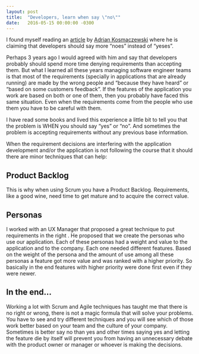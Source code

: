 ```yaml
---
layout: post
title:  "Developers, learn when say \"no\""
date:   2016-05-15 00:00:00 -0300
---
```

I found myself reading an [article](https://medium.com/@akosma/developers-learn-to-say-no-777fe571b38d#.c0r2are66) by [Adrian Kosmaczewski](https://medium.com/@akosma) where he is claiming that developers should say more “noes” instead of “yeses”.

Perhaps 3 years ago I would agreed with him and say that developers probably should spend more time denying requirements than accepting them. But what I learned all these years managing software engineer teams is that most of the requirements (specially in applications that are already running) are made by the wrong people and “because they have heard” or “based on some customers feedback”. If the features of the application you work are based on both or one of them, then you probably have faced this same situation. Even when the requirements come from the people who use them you have to be careful with them.

I have read some books and lived this experience a little bit to tell you that the problem is WHEN you should say “yes” or “no”. And sometimes the problem is accepting requirements without any previous base information.

When the requirement decisions are interfering with the application development and/or the application is not following the course that it should there are minor techniques that can help:

## Product Backlog
This is why when using Scrum you have a Product Backlog. Requirements, like a good wine, need time to get mature and to acquire the correct value.

## Personas
I worked with an UX Manager that proposed a great technique to put requirements in the right . He proposed that we create the personas who use our application. Each of these personas had a weight and value to the application and to the company. Each one needed different features. Based on the weight of the persona and the amount of use among all these personas a feature got more value and was ranked with a higher priority. So basically in the end features with higher priority were done first even if they were newer.

## In the end...
Working a lot with Scrum and Agile techniques has taught me that there is no right or wrong, there is not a magic formula that will solve your problems. You have to see and try different techniques and you will see which of those work better based on your team and the culture of your company. 
Sometimes is better say no than yes and other times saying yes and letting the feature die by itself will prevent you from having an unnecessary debate with the product owner or manager or whoever is making the decisions.
